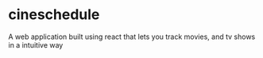 # cineschedule
A web application built using react that lets you track movies, and tv shows in a intuitive way
